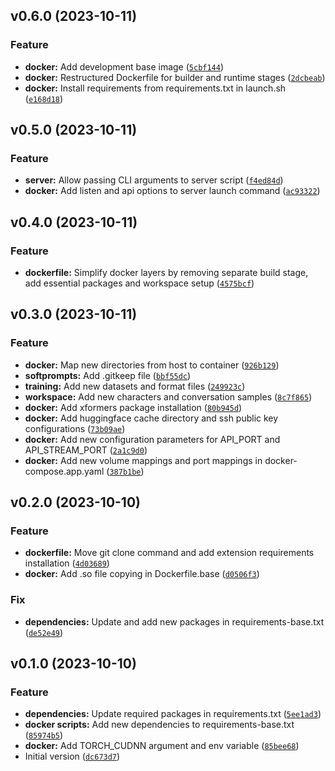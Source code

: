 <!--next-version-placeholder-->

## v0.6.0 (2023-10-11)

### Feature

* **docker:** Add development base image ([`5cbf144`](https://github.com/entelecheia/txtgen-webui-container/commit/5cbf144a5f7695d6ccbfa873de8d933b84509a3d))
* **docker:** Restructured Dockerfile for builder and runtime stages ([`2dcbeab`](https://github.com/entelecheia/txtgen-webui-container/commit/2dcbeabde82531ba40e33fb666849292354a58e7))
* **docker:** Install requirements from requirements.txt in launch.sh ([`e168d18`](https://github.com/entelecheia/txtgen-webui-container/commit/e168d18552aaafe0dcb71779ff964e7609f746d2))

## v0.5.0 (2023-10-11)

### Feature

* **server:** Allow passing CLI arguments to server script ([`f4ed84d`](https://github.com/entelecheia/txtgen-webui-container/commit/f4ed84d9a9162b851e4ec4868cbfa5a5e343a97b))
* **docker:** Add listen and api options to server launch command ([`ac93322`](https://github.com/entelecheia/txtgen-webui-container/commit/ac93322863c62adf5790dab41a9ba18231d04835))

## v0.4.0 (2023-10-11)

### Feature

* **dockerfile:** Simplify docker layers by removing separate build stage, add essential packages and workspace setup ([`4575bcf`](https://github.com/entelecheia/txtgen-webui-container/commit/4575bcfca837e4afac272464d338e08f9b759d90))

## v0.3.0 (2023-10-11)

### Feature

* **docker:** Map new directories from host to container ([`926b129`](https://github.com/entelecheia/txtgen-webui-container/commit/926b129e752be32b5cec253d87cef83c86491b41))
* **softprompts:** Add .gitkeep file ([`bbf55dc`](https://github.com/entelecheia/txtgen-webui-container/commit/bbf55dc1fc3a90295831f11d50cc7564750fd27a))
* **training:** Add new datasets and format files ([`249923c`](https://github.com/entelecheia/txtgen-webui-container/commit/249923cdba515456de4adc05d65d7352893a96dc))
* **workspace:** Add new characters and conversation samples ([`8c7f865`](https://github.com/entelecheia/txtgen-webui-container/commit/8c7f865a77f20469f56e50625f5f7c473de16432))
* **docker:** Add xformers package installation ([`80b945d`](https://github.com/entelecheia/txtgen-webui-container/commit/80b945ddab3f639c410dbbd66aaee71793ef72ee))
* **docker:** Add huggingface cache directory and ssh public key configurations ([`73b09ae`](https://github.com/entelecheia/txtgen-webui-container/commit/73b09ae754280e5b98617d340e15aa78a8800503))
* **docker:** Add new configuration parameters for API_PORT and API_STREAM_PORT ([`2a1c9d0`](https://github.com/entelecheia/txtgen-webui-container/commit/2a1c9d00352cf912c4ae06baafb13bb278a4b41d))
* **docker:** Add new volume mappings and port mappings in docker-compose.app.yaml ([`387b1be`](https://github.com/entelecheia/txtgen-webui-container/commit/387b1be362941bc6c4997f1049b858cd342fffc9))

## v0.2.0 (2023-10-10)

### Feature

* **dockerfile:** Move git clone command and add extension requirements installation ([`4d03689`](https://github.com/entelecheia/txtgen-webui-container/commit/4d0368935b5bc9ae88ef8aa30774d1bc875d3f9c))
* **docker:** Add .so file copying in Dockerfile.base ([`d0506f3`](https://github.com/entelecheia/txtgen-webui-container/commit/d0506f33439dbf1adbc76ab34f612a68734d1fd2))

### Fix

* **dependencies:** Update and add new packages in requirements-base.txt ([`de52e49`](https://github.com/entelecheia/txtgen-webui-container/commit/de52e493582a25439f8ce5d76f3770decdd463fe))

## v0.1.0 (2023-10-10)

### Feature

* **dependencies:** Update required packages in requirements.txt ([`5ee1ad3`](https://github.com/entelecheia/txtgen-webui-container/commit/5ee1ad35024bf44c8b52beedf700e4771fc579bd))
* **docker scripts:** Add new dependencies to requirements-base.txt ([`85974b5`](https://github.com/entelecheia/txtgen-webui-container/commit/85974b5216b33303df280347914b4052998d0918))
* **docker:** Add TORCH_CUDNN argument and env variable ([`85bee68`](https://github.com/entelecheia/txtgen-webui-container/commit/85bee68c1d3dc45515f6b0e1bfa756714cb5efd1))
* Initial version ([`dc673d7`](https://github.com/entelecheia/txtgen-webui-container/commit/dc673d7224e4524a7fd2952725610e255372475c))
